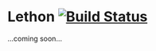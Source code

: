 # Lethon [![Build Status](https://travis-ci.com/sventhiel/Lethon.svg?branch=master)](https://travis-ci.com/sventhiel/Lethon)
...coming soon...
